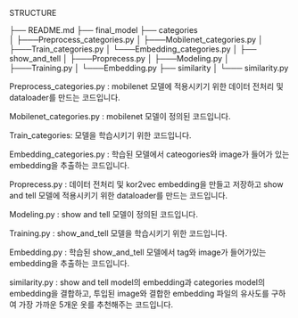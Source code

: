 STRUCTURE

├── README.md 
├── final_model
├── categories  
│     ├───Preprocess_categories.py
│     ├───Mobilenet_categories.py
│     ├───Train_categories.py
│     └───Embedding_categories.py
│   ├── show_and_tell
│     ├───Proprecess.py
│     ├───Modeling.py
│     ├───Training.py
│     └───Embedding.py
├── similarity 
│     └─── similarity.py

Preprocess_categories.py : mobilenet 모델에 적용시키기 위한 데이터 전처리 및 dataloader를 만드는 코드입니다.

Mobilenet_categories.py : mobilenet 모델이 정의된 코드입니다.

Train_categories: 모델을 학습시키기 위한 코드입니다.

Embedding_categories.py : 학습된 모델에서 cateogories와 image가 들어가 있는 embedding을 추출하는 코드입니다.

Proprecess.py : 데이터 전처리 및 kor2vec embedding을 만들고 저장하고 show and tell 모델에 적용시키기 위한 dataloader를 만드는 코드입니다.

Modeling.py : show and tell 모델이 정의된 코드입니다.

Training.py : show_and_tell 모델을 학습시키기 위한 코드입니다.

Embedding.py : 학습된 show_and_tell 모델에서 tag와 image가 들어가있는 embedding을 추출하는 코드입니다.

similarity.py : show and tell model의 embedding과 categories model의 embedding을 결합하고, 투입된 image와 결합한 embedding 파일의 유사도를 구하여 가장 가까운 5개운 옷를 추천해주는 코드입니다.
